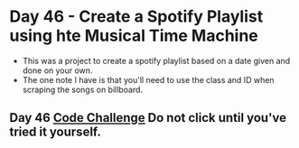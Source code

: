# Day 46 - Create a Spotify Playlist using hte Musical Time Machine

- This was a project to create a spotify playlist based on a date given and done on your own.
- The one note I have is that you'll need to use the class and ID when scraping the songs on billboard.

## Day 46 [Code Challenge](https://github.com/TroyCaywood/Python/blob/main/100%20Days%20of%20Code/CodeChallenges/Day-46/main.py) Do not click until you've tried it yourself.
